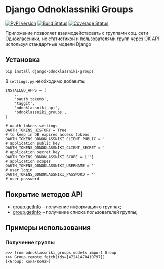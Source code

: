 Django Odnoklassniki Groups
===========================

[![PyPI version](https://badge.fury.io/py/django-odnoklassniki-groups.png)](http://badge.fury.io/py/django-odnoklassniki-groups) [![Build Status](https://travis-ci.org/ramusus/django-odnoklassniki-groups.png?branch=master)](https://travis-ci.org/ramusus/django-odnoklassniki-groups) [![Coverage Status](https://coveralls.io/repos/ramusus/django-odnoklassniki-groups/badge.png?branch=master)](https://coveralls.io/r/ramusus/django-odnoklassniki-groups)

Приложение позволяет взаимодействовать с группами соц. сети Одноклассники, их статистикой и пользователями групп через OK API используя стандартные модели Django

Установка
---------

    pip install django-odnoklassniki-groups

В `settings.py` необходимо добавить:

    INSTALLED_APPS = (
        ...
        'oauth_tokens',
        'taggit',
        'odnoklassniki_api',
        'odnoklassniki_groups',
    )

    # oauth-tokens settings
    OAUTH_TOKENS_HISTORY = True                                             # to keep in DB expired access tokens
    OAUTH_TOKENS_ODNOKLASSNIKI_CLIENT_PUBLIC = ''                           # application public key
    OAUTH_TOKENS_ODNOKLASSNIKI_CLIENT_SECRET = ''                           # application secret key
    OAUTH_TOKENS_ODNOKLASSNIKI_SCOPE = ['']                                 # application scopes
    OAUTH_TOKENS_ODNOKLASSNIKI_USERNAME = ''                                # user login
    OAUTH_TOKENS_ODNOKLASSNIKI_PASSWORD = ''                                # user password

Покрытие методов API
--------------------

* [group.getInfo](http://apiok.ru/wiki/display/api/group.getInfo) – получение информации о группах;
* [group.getInfo](http://apiok.ru/wiki/display/api/group.getMembers) – получение списка пользователей группы;

Примеры использования
---------------------

### Получение группы

    >>> from odnoklassniki_groups.models import Group
    >>> Group.remote.fetch(ids=[47241470410797])
    [<Group: Кока-Кола>]